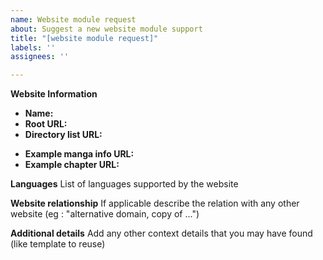 ```yaml
---
name: Website module request
about: Suggest a new website module support
title: "[website module request]"
labels: ''
assignees: ''

---
```


<!-- If developer asking for additional informations and you're unable to provide it within 3 days this issue will be closed -->
**Website Information**
* **Name:** 
* **Root URL:**
* **Directory list URL:**
<!-- Manga info should contains chapter list or provide a way to get the chapter list -->
* **Example manga info URL:**
* **Example chapter URL:**

**Languages**
List of languages supported by the website

**Website relationship**
If applicable describe the relation with any other website (eg : "alternative domain, copy of ...")

**Additional details**
Add any other context details that you may have found (like template to reuse)
